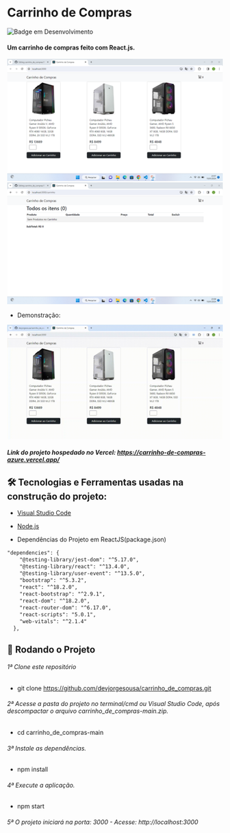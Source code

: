 # Carrinho de Compras

![Badge em Desenvolvimento](http://img.shields.io/static/v1?label=STATUS&message=EM%20DESENVOLVIMENTO&color=GREEN&style=for-the-badge)

#### Um carrinho de compras feito com React.js.

![](./Screenshots/print.png)
![](./Screenshots/print2.png)

* Demonstração:
 
![](./Screenshots/demonstracao.gif)

##### Link do projeto hospedado no Vercel: https://carrinho-de-compras-azure.vercel.app/

## 🛠 Tecnologias e Ferramentas usadas na construção do projeto:

- [Visual Studio Code](https://code.visualstudio.com/)

- [Node.js](https://nodejs.org/en/)
- Dependências do Projeto em ReactJS(package.json)  
```
"dependencies": {
    "@testing-library/jest-dom": "^5.17.0",
    "@testing-library/react": "^13.4.0",
    "@testing-library/user-event": "^13.5.0",
    "bootstrap": "^5.3.2",
    "react": "^18.2.0",
    "react-bootstrap": "^2.9.1",
    "react-dom": "^18.2.0",
    "react-router-dom": "^6.17.0",
    "react-scripts": "5.0.1",
    "web-vitals": "^2.1.4"
  },
```

## 🎲 Rodando o Projeto 

###### 1ª Clone este repositório
* git clone https://github.com/devjorgesousa/carrinho_de_compras.git

###### 2ª Acesse a pasta do projeto no terminal/cmd ou Visual Studio Code, após descompactar o arquivo carrinho_de_compras-main.zip.
* cd carrinho_de_compras-main

###### 3ª Instale as dependências.
* npm install

###### 4ª Execute a aplicação.
* npm start

###### 5ª O projeto iniciará na porta: 3000 - Acesse: http://localhost:3000




